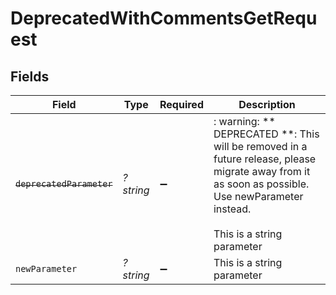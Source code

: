 # DeprecatedWithCommentsGetRequest


## Fields

| Field                                                                                                                                                                         | Type                                                                                                                                                                          | Required                                                                                                                                                                      | Description                                                                                                                                                                   |
| ----------------------------------------------------------------------------------------------------------------------------------------------------------------------------- | ----------------------------------------------------------------------------------------------------------------------------------------------------------------------------- | ----------------------------------------------------------------------------------------------------------------------------------------------------------------------------- | ----------------------------------------------------------------------------------------------------------------------------------------------------------------------------- |
| ~~`deprecatedParameter`~~                                                                                                                                                     | *?string*                                                                                                                                                                     | :heavy_minus_sign:                                                                                                                                                            | : warning: ** DEPRECATED **: This will be removed in a future release, please migrate away from it as soon as possible. Use newParameter instead.<br/><br/>This is a string parameter |
| `newParameter`                                                                                                                                                                | *?string*                                                                                                                                                                     | :heavy_minus_sign:                                                                                                                                                            | This is a string parameter                                                                                                                                                    |